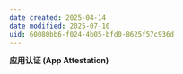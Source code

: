 ```yaml
---
date created: 2025-04-14
date modified: 2025-07-10
uid: 60080bb6-f024-4b05-bfd0-8625f57c936d
---
```

**应用认证 (App Attestation)**
